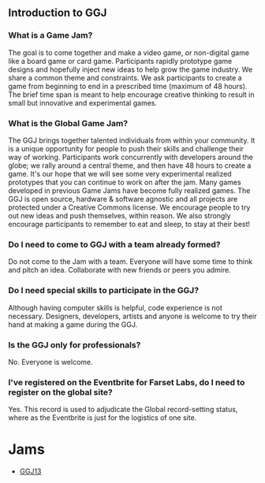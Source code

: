 Introduction to GGJ
-------------------

### What is a Game Jam?

The goal is to come together and make a video game, or non-digital game like a board game or card game. Participants rapidly prototype game designs and hopefully inject new ideas to help grow the game industry. We share a common theme and constraints. We ask participants to create a game from beginning to end in a prescribed time (maximum of 48 hours). The brief time span is meant to help encourage creative thinking to result in small but innovative and experimental games.

### What is the Global Game Jam?

The GGJ brings together talented individuals from within your community. It is a unique opportunity for people to push their skills and challenge their way of working. Participants work concurrently with developers around the globe; we rally around a central theme, and then have 48 hours to create a game. It's our hope that we will see some very experimental realized prototypes that you can continue to work on after the jam. Many games developed in previous Game Jams have become fully realized games. The GGJ is open source, hardware & software agnostic and all projects are protected under a Creative Commons license. We encourage people to try out new ideas and push themselves, within reason. We also strongly encourage participants to remember to eat and sleep, to stay at their best!

### Do I need to come to GGJ with a team already formed?

Do not come to the Jam with a team. Everyone will have some time to think and pitch an idea. Collaborate with new friends or peers you admire.

### Do I need special skills to participate in the GGJ?

Although having computer skills is helpful, code experience is not necessary. Designers, developers, artists and anyone is welcome to try their hand at making a game during the GGJ.

### Is the GGJ only for professionals?

No. Everyone is welcome.

### I've registered on the Eventbrite for Farset Labs, do I need to register on the global site?

Yes. This record is used to adjudicate the Global record-setting status, where as the Eventbrite is just for the logistics of one site.

Jams
====

-   [GGJ13](GGJ13.md "wikilink")
